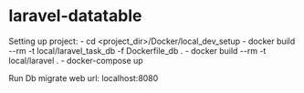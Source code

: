 # laravel-datatable
Setting up project:
	- cd <project_dir>/Docker/local_dev_setup
	- docker build --rm -t local/laravel_task_db -f Dockerfile_db .
	- docker build --rm -t local/laravel .
	- docker-compose up
	
Run Db migrate
web url: localhost:8080
